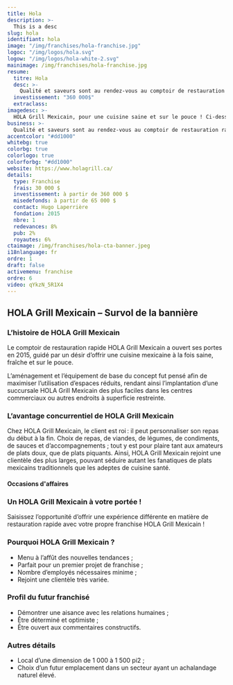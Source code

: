 ```yaml
---
title: Hola
description: >-
  This is a desc
slug: hola
identifiant: hola
image: "/img/franchises/hola-franchise.jpg"
logoc: "/img/logos/hola.svg"
logow: "/img/logos/hola-white-2.svg"
mainimage: /img/franchises/hola-franchise.jpg
resume:
  titre: Hola
  desc: >-
    Qualité et saveurs sont au rendez-vous au comptoir de restauration rapide **HOLA Grill Mexicain**. On y propose une cuisine mexicaine axée sur la fraîcheur des aliments, pour des repas santé et sur le pouce. Les possibilités sont infinies pour créer un repas sur mesure, au goût du client ; sur place, pour emporter ou en livraison.   
  investissement: "360 000$"
  extraclass: 
imagedesc: >-
  HOLA Grill Mexicain, pour une cuisine saine et sur le pouce ! Ci-dessus : le comptoir HOLA Grill situé à La Pyramide à Ste-Foy.
business: >-
  Qualité et saveurs sont au rendez-vous au comptoir de restauration rapide HOLA Grill Mexicain. On y propose une cuisine mexicaine axée sur la fraîcheur des aliments, pour des repas santé et sur le pouce. Les possibilités sont infinies pour créer un repas sur mesure, au goût du client ; sur place, pour emporter ou en livraison.  
accentcolor: "#dd1000"
whitebg: true
colorbg: true
colorlogo: true
colorforbg: "#dd1000"
website: https://www.holagrill.ca/
details:
  type: Franchise
  frais: 30 000 $
  investissement: à partir de 360 000 $ 
  misedefonds: à partir de 65 000 $
  contact: Hugo Laperrière
  fondation: 2015
  nbre: 1
  redevances: 8%
  pub: 2%
  royautes: 6%
ctaimage: /img/franchises/hola-cta-banner.jpeg
i18nlanguage: fr
ordre: 1
draft: false
activemenu: franchise
ordre: 6
video: qYkzN_5R1X4
---
```

## HOLA Grill Mexicain – Survol de la bannière

### L’histoire de HOLA Grill Mexicain

Le comptoir de restauration rapide HOLA Grill Mexicain a ouvert ses portes en 2015, guidé par un désir d’offrir une cuisine mexicaine à la fois saine, fraîche et sur le pouce. 

L’aménagement et l’équipement de base du concept fut pensé afin de maximiser l’utilisation d’espaces réduits, rendant ainsi l’implantation d’une succursale HOLA Grill Mexicain des plus faciles dans les centres commerciaux ou autres endroits à superficie restreinte. 

### L’avantage concurrentiel de HOLA Grill Mexicain

Chez HOLA Grill Mexicain, le client est roi : il peut personnaliser son repas du début à la fin. Choix de repas, de viandes, de légumes, de condiments, de sauces et d’accompagnements ; tout y est pour plaire tant aux amateurs de plats doux, que de plats piquants. Ainsi, HOLA Grill Mexicain rejoint une clientèle des plus larges, pouvant séduire autant les fanatiques de plats mexicains traditionnels que les adeptes de cuisine santé. 

#### Occasions d'affaires

### Un HOLA Grill Mexicain à votre portée ! 

Saisissez l’opportunité d’offrir une expérience différente en matière de restauration rapide avec votre propre franchise HOLA Grill Mexicain ! 

### Pourquoi HOLA Grill Mexicain ? 

- Menu à l’affût des nouvelles tendances ; 
- Parfait pour un premier projet de franchise ; 
- Nombre d’employés nécessaires minime ;
- Rejoint une clientèle très variée.

### Profil du futur franchisé  

- Démontrer une aisance avec les relations humaines ; 
- Être déterminé et optimiste ; 
- Être ouvert aux commentaires constructifs. 
 
### Autres détails

- Local d’une dimension de 1 000 à 1 500 pi2 ;
- Choix d’un futur emplacement dans un secteur ayant un achalandage naturel élevé.


